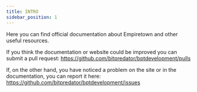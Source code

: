 ```yaml
---
title: INTRO
sidebar_position: 1
---
```


Here you can find official documentation about Empiretown and other useful resources.

If you think the documentation or website could be improved you can submit a pull request: https://github.com/bitpredator/bptdevelopment/pulls

If, on the other hand, you have noticed a problem on the site or in the documentation, you can report it here: https://github.com/bitpredator/bptdevelopment/issues